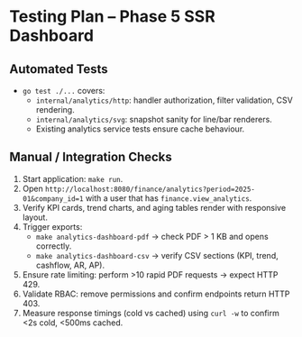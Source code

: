# Testing Plan – Phase 5 SSR Dashboard

## Automated Tests
- `go test ./...` covers:
  - `internal/analytics/http`: handler authorization, filter validation, CSV rendering.
  - `internal/analytics/svg`: snapshot sanity for line/bar renderers.
  - Existing analytics service tests ensure cache behaviour.

## Manual / Integration Checks
1. Start application: `make run`.
2. Open `http://localhost:8080/finance/analytics?period=2025-01&company_id=1` with a user that has `finance.view_analytics`.
3. Verify KPI cards, trend charts, and aging tables render with responsive layout.
4. Trigger exports:
   - `make analytics-dashboard-pdf` → check PDF > 1 KB and opens correctly.
   - `make analytics-dashboard-csv` → verify CSV sections (KPI, trend, cashflow, AR, AP).
5. Ensure rate limiting: perform >10 rapid PDF requests → expect HTTP 429.
6. Validate RBAC: remove permissions and confirm endpoints return HTTP 403.
7. Measure response timings (cold vs cached) using `curl -w` to confirm <2s cold, <500ms cached.
